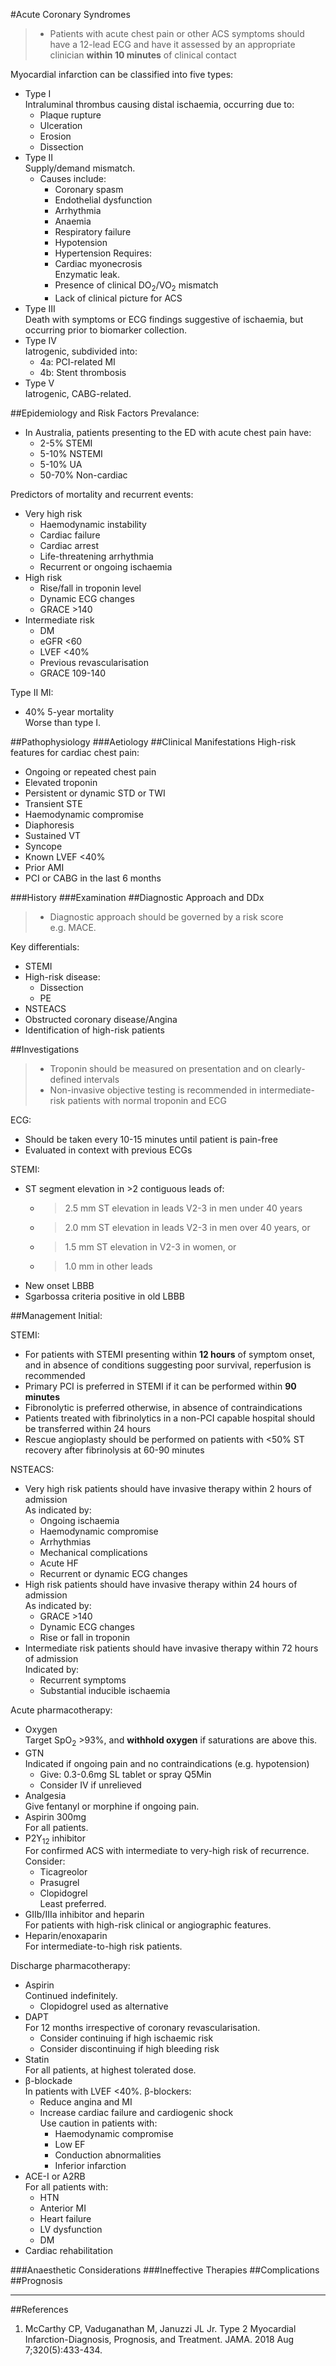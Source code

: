 #Acute Coronary Syndromes

> * Patients with acute chest pain or other ACS symptoms should have a 12-lead ECG and have it assessed by an appropriate clinician **within 10 minutes** of clinical contact




Myocardial infarction can be classified into five types:
* Type I  
Intraluminal thrombus causing distal ischaemia, occurring due to:
	* Plaque rupture
	* Ulceration
	* Erosion
	* Dissection
* Type II  
Supply/demand mismatch.
	* Causes include:
		* Coronary spasm
		* Endothelial dysfunction
		* Arrhythmia
		* Anaemia
		* Respiratory failure
		* Hypotension
		* Hypertension
	Requires:
		* Cardiac myonecrosis  
		Enzymatic leak.
		* Presence of clinical DO<sub>2</sub>/VO<sub>2</sub> mismatch
		* Lack of clinical picture for ACS
* Type III  
Death with symptoms or ECG findings suggestive of ischaemia, but occurring prior to biomarker collection.
* Type IV  
Iatrogenic, subdivided into:
	* 4a: PCI-related MI
	* 4b: Stent thrombosis
* Type V  
Iatrogenic, CABG-related.



##Epidemiology and Risk Factors
Prevalance:
* In Australia, patients presenting to the ED with acute chest pain have:
	* 2-5% STEMI
	* 5-10% NSTEMI
	* 5-10% UA
	* 50-70% Non-cardiac



Predictors of mortality and recurrent events:
* Very high risk
	* Haemodynamic instability
	* Cardiac failure
	* Cardiac arrest
	* Life-threatening arrhythmia
	* Recurrent or ongoing ischaemia
* High risk
	* Rise/fall in troponin level
	* Dynamic ECG changes
	* GRACE >140
* Intermediate risk
	* DM
	* eGFR <60
	* LVEF <40%
	* Previous revascularisation
	* GRACE 109-140



Type II MI:
* 40% 5-year mortality  
Worse than type I.

##Pathophysiology
###Aetiology
##Clinical Manifestations
High-risk features for cardiac chest pain:
* Ongoing or repeated chest pain
* Elevated troponin
* Persistent or dynamic STD or TWI
* Transient STE
* Haemodynamic compromise
* Diaphoresis
* Sustained VT
* Syncope
* Known LVEF <40%
* Prior AMI
* PCI or CABG in the last 6 months





###History
###Examination
##Diagnostic Approach and DDx
> * Diagnostic approach should be governed by a risk score  
e.g. MACE.

Key differentials:
* STEMI
* High-risk disease:
	* Dissection
	* PE
* NSTEACS
* Obstructed coronary disease/Angina
* Identification of high-risk patients 


##Investigations
> * Troponin should be measured on presentation and on clearly-defined intervals
> * Non-invasive objective testing is recommended in intermediate-risk patients with normal troponin and ECG


ECG:
* Should be taken every 10-15 minutes until patient is pain-free
* Evaluated in context with previous ECGs


STEMI:
* ST segment elevation in >2 contiguous leads of:
 	* >2.5 mm ST elevation in leads V2-3 in men under 40 years
 	* >2.0 mm ST elevation in leads V2-3 in men over 40 years, or
	* >1.5 mm ST elevation in V2-3 in women, or
	* >1.0 mm in other leads
* New onset LBBB
* Sgarbossa criteria positive in old LBBB




##Management
Initial:




STEMI:
* For patients with STEMI presenting within **12 hours** of symptom onset, and in absence of conditions suggesting poor survival, reperfusion is recommended
* Primary PCI is preferred in STEMI if it can be performed within **90 minutes**
* Fibronolytic is preferred otherwise, in absence of contraindications
* Patients treated with fibrinolytics in a non-PCI capable hospital should be transferred within 24 hours
* Rescue angioplasty should be performed on patients with <50% ST recovery after fibrinolysis at 60-90 minutes


NSTEACS:
* Very high risk patients should have invasive therapy within 2 hours of admission  
As indicated by:
	* Ongoing ischaemia
	* Haemodynamic compromise
	* Arrhythmias
	* Mechanical complications
	* Acute HF
	* Recurrent or dynamic ECG changes
* High risk patients should have invasive therapy within 24 hours of admission  
As indicated by:
	* GRACE >140
	* Dynamic ECG changes
	* Rise or fall in troponin
* Intermediate risk patients should have invasive therapy within 72 hours of admission  
Indicated by:
	* Recurrent symptoms
	* Substantial inducible ischaemia



Acute pharmacotherapy:
* Oxygen  
Target SpO<sub>2</sub> >93%, and **withhold oxygen** if saturations are above this.
* GTN  
Indicated if ongoing pain and no contraindications (e.g. hypotension)
	* Give: 0.3-0.6mg SL tablet or spray Q5Min
	* Consider IV if unrelieved
* Analgesia  
Give fentanyl or morphine if ongoing pain.
* Aspirin 300mg  
For all patients.
* P2Y<sub>12</sub> inhibitor  
For confirmed ACS with intermediate to very-high risk of recurrence. Consider:
	* Ticagreolor
	* Prasugrel
	* Clopidogrel  
	Least preferred.
* GIIb/IIIa inhibitor and heparin  
For patients with high-risk clinical or angiographic features.
* Heparin/enoxaparin  
For intermediate-to-high risk patients.


Discharge pharmacotherapy:
* Aspirin  
Continued indefinitely.
	* Clopidogrel used as alternative
* DAPT  
For 12 months irrespective of coronary revascularisation.
	* Consider continuing if high ischaemic risk
	* Consider discontinuing if high bleeding risk
* Statin  
For all patients, at highest tolerated dose.
* β-blockade  
In patients with LVEF <40%. β-blockers:
	* Reduce angina and MI
	* Increase cardiac failure and cardiogenic shock  
	Use caution in patients with:
		* Haemodynamic compromise
		* Low EF
		* Conduction abnormalities
		* Inferior infarction
* ACE-I or A2RB  
For all patients with:
	* HTN
	* Anterior MI
	* Heart failure
	* LV dysfunction
	* DM
* Cardiac rehabilitation



###Anaesthetic Considerations
###Ineffective Therapies
##Complications
##Prognosis

---
##References
1. McCarthy CP, Vaduganathan M, Januzzi JL Jr. Type 2 Myocardial Infarction-Diagnosis, Prognosis, and Treatment. JAMA. 2018 Aug 7;320(5):433-434.